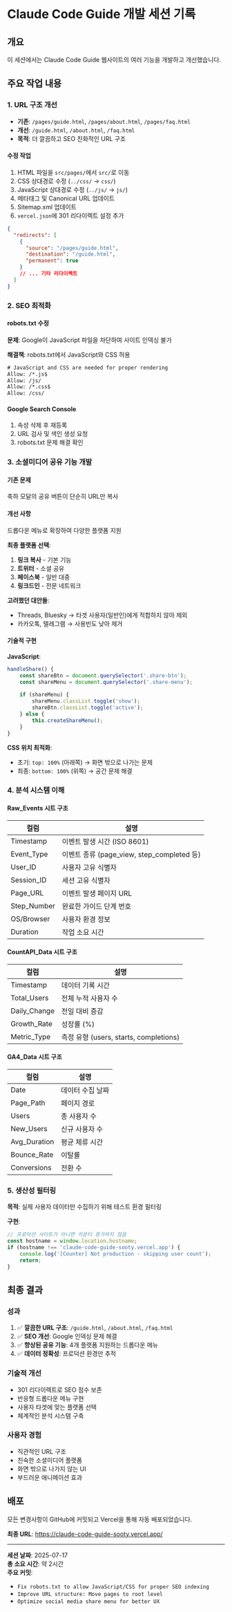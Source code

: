 # Claude Code Guide 개발 세션 기록

## 개요
이 세션에서는 Claude Code Guide 웹사이트의 여러 기능을 개발하고 개선했습니다.

## 주요 작업 내용

### 1. URL 구조 개선
- **기존**: `/pages/guide.html`, `/pages/about.html`, `/pages/faq.html`
- **개선**: `/guide.html`, `/about.html`, `/faq.html`
- **목적**: 더 깔끔하고 SEO 친화적인 URL 구조

#### 수정 작업
1. HTML 파일을 `src/pages/`에서 `src/`로 이동
2. CSS 상대경로 수정 (`../css/` → `css/`)
3. JavaScript 상대경로 수정 (`../js/` → `js/`)
4. 메타태그 및 Canonical URL 업데이트
5. Sitemap.xml 업데이트
6. `vercel.json`에 301 리다이렉트 설정 추가

```json
{
  "redirects": [
    {
      "source": "/pages/guide.html",
      "destination": "/guide.html",
      "permanent": true
    }
    // ... 기타 리다이렉트
  ]
}
```

### 2. SEO 최적화

#### robots.txt 수정
**문제**: Google이 JavaScript 파일을 차단하여 사이트 인덱싱 불가

**해결책**: robots.txt에서 JavaScript와 CSS 허용
```txt
# JavaScript and CSS are needed for proper rendering
Allow: /*.js$
Allow: /js/
Allow: /*.css$
Allow: /css/
```

#### Google Search Console
1. 속성 삭제 후 재등록
2. URL 검사 및 색인 생성 요청
3. robots.txt 문제 해결 확인

### 3. 소셜미디어 공유 기능 개발

#### 기존 문제
축하 모달의 공유 버튼이 단순히 URL만 복사

#### 개선 사항
드롭다운 메뉴로 확장하여 다양한 플랫폼 지원

**최종 플랫폼 선택**:
1. **링크 복사** - 기본 기능
2. **트위터** - 소셜 공유
3. **페이스북** - 일반 대중
4. **링크드인** - 전문 네트워크

**고려했던 대안들**:
- Threads, Bluesky → 타겟 사용자(일반인)에게 적합하지 않아 제외
- 카카오톡, 텔레그램 → 사용빈도 낮아 제거

#### 기술적 구현

**JavaScript**:
```javascript
handleShare() {
    const shareBtn = document.querySelector('.share-btn');
    const shareMenu = document.querySelector('.share-menu');
    
    if (shareMenu) {
        shareMenu.classList.toggle('show');
        shareBtn.classList.toggle('active');
    } else {
        this.createShareMenu();
    }
}
```

**CSS 위치 최적화**:
- 초기: `top: 100%` (아래쪽) → 화면 밖으로 나가는 문제
- 최종: `bottom: 100%` (위쪽) → 공간 문제 해결

### 4. 분석 시스템 이해

#### Raw_Events 시트 구조
| 컬럼 | 설명 |
|------|------|
| Timestamp | 이벤트 발생 시간 (ISO 8601) |
| Event_Type | 이벤트 종류 (page_view, step_completed 등) |
| User_ID | 사용자 고유 식별자 |
| Session_ID | 세션 고유 식별자 |
| Page_URL | 이벤트 발생 페이지 URL |
| Step_Number | 완료한 가이드 단계 번호 |
| OS/Browser | 사용자 환경 정보 |
| Duration | 작업 소요 시간 |

#### CountAPI_Data 시트 구조
| 컬럼 | 설명 |
|------|------|
| Timestamp | 데이터 기록 시간 |
| Total_Users | 전체 누적 사용자 수 |
| Daily_Change | 전일 대비 증감 |
| Growth_Rate | 성장률 (%) |
| Metric_Type | 측정 유형 (users, starts, completions) |

#### GA4_Data 시트 구조
| 컬럼 | 설명 |
|------|------|
| Date | 데이터 수집 날짜 |
| Page_Path | 페이지 경로 |
| Users | 총 사용자 수 |
| New_Users | 신규 사용자 수 |
| Avg_Duration | 평균 체류 시간 |
| Bounce_Rate | 이탈률 |
| Conversions | 전환 수 |

### 5. 생산성 필터링

**목적**: 실제 사용자 데이터만 수집하기 위해 테스트 환경 필터링

**구현**:
```javascript
// 프로덕션 사이트가 아니면 카운터 증가하지 않음
const hostname = window.location.hostname;
if (hostname !== 'claude-code-guide-sooty.vercel.app') {
    console.log('[Counter] Not production - skipping user count');
    return;
}
```

## 최종 결과

### 성과
1. ✅ **깔끔한 URL 구조**: `/guide.html`, `/about.html`, `/faq.html`
2. ✅ **SEO 개선**: Google 인덱싱 문제 해결
3. ✅ **향상된 공유 기능**: 4개 플랫폼 지원하는 드롭다운 메뉴
4. ✅ **데이터 정확성**: 프로덕션 환경만 추적

### 기술적 개선
- 301 리다이렉트로 SEO 점수 보존
- 반응형 드롭다운 메뉴 구현
- 사용자 타겟에 맞는 플랫폼 선택
- 체계적인 분석 시스템 구축

### 사용자 경험
- 직관적인 URL 구조
- 친숙한 소셜미디어 플랫폼
- 화면 밖으로 나가지 않는 UI
- 부드러운 애니메이션 효과

## 배포
모든 변경사항이 GitHub에 커밋되고 Vercel을 통해 자동 배포되었습니다.

**최종 URL**: https://claude-code-guide-sooty.vercel.app/

---

**세션 날짜**: 2025-07-17  
**총 소요 시간**: 약 2시간  
**주요 커밋**: 
- `Fix robots.txt to allow JavaScript/CSS for proper SEO indexing`
- `Improve URL structure: Move pages to root level`
- `Optimize social media share menu for better UX`